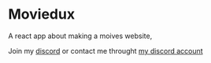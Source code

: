 # Moviedux
A react app about making a moives website,

Join my [discord](https://discord.gg/vaGaSmntjY) or contact me throught [my discord account](https://discord.gg/V3gcTt7yez)
